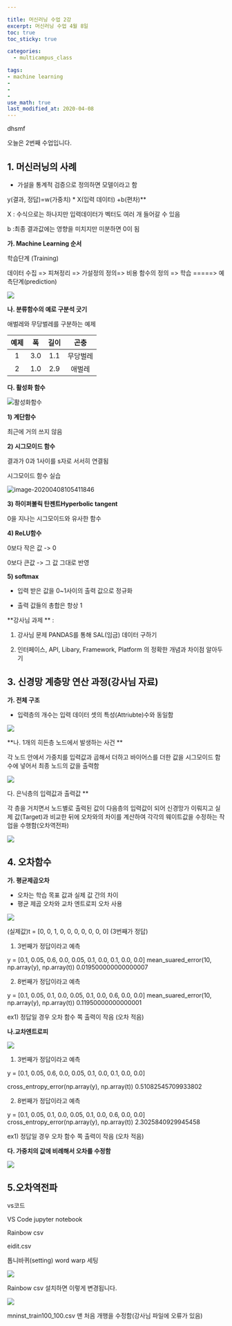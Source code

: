 ```yaml
---

title: 머신러닝 수업 2강
excerpt: 머신러닝 수업 4월 8일
toc: true
toc_sticky: true

categories:
  - multicampus_class

tags:
- machine learning
- 
- 
- 
use_math: true
last_modified_at: 2020-04-08
---
```




dhsmf 







오늘은 2번째  수업입니다. 



## 1. 머신러닝의 사례

- 가설을 통계적 검증으로 정의하면 모델이라고 함



y(결과, 정답)=w(가중치) * X(입력 데이터) +b(편차)**

X : 수식으로는 하나지만 입력데이터가 벡터도 여러 개 들어갈 수 있음 

b :최종 결과값에는 영향을 미치지만 미분하면 0이 됨



**가. Machine Learning 순서**

학습단계 (Training)

데이터 수집 => 피쳐정리 => 가설정의 정의=>  비용 함수의 정의 => 학습  =====> 예측단계(prediction)



![](https://i.imgur.com/fuo4Kk3.png)



**나. 분류함수의 예로 구분석 긋기**



애벌레와 무당벌레를 구분하는 예제

| 예제 |  폭  | 길이 |   곤충   |
| :--: | :--: | :--: | :------: |
|  1   | 3.0  | 1.1  | 무당벌레 |
|  2   | 1.0  | 2.9  |  애벌레  |





**다. 활성화 함수**

![활성화함수](https://i.imgur.com/8dXdsZB.png)



**1) 계단함수** 

최근에 거의 쓰지 않음



**2) 시그모이드 함수**

 결과가 0과 1사이를 s자로 서서히 연결됨



시그모이드 함수 실습

![image-20200408105411846](2020-04-08-machine_learning2.assets/image-20200408105411846.png)



**3) 하이퍼볼릭 탄젠트Hyperbolic tangent**

0을 지나는 시그모이드와 유사한 함수



**4) ReLU함수**

0보다 작은 값 -> 0

0보다 큰값 -> 그 값 그대로 반영



**5) softmax**

- 입력 받은 값을 0~1사이의 출력 값으로 정규화

- 출력 값들의 총합은 항상 1





**강사님 과제 ** :

1. 강사님 문제  PANDAS를 통해 SAL(임금) 데이터 구하기

2. 인터페이스, API, Libary, Framework, Platform 의 정확한 개념과 차이점 알아두기





## 3. 신경망 계층망 연산 과정(강사님 자료)

**가. 전체 구조**

- 입력층의 개수는 입력 데이터 셋의 특성(Attriubte)수와 동일함

![](https://i.imgur.com/uZqPliG.png)



**나. 1개의 히든층 노드에서 발생하는 사건 **

각 노드 안에서 가중치를 입력값과 곱해서 더하고 바이어스를 더한 값을 시그모이드 함수에 넣어서 최종 노드의 값을 출력함

![](https://i.imgur.com/M66DrQw.png)



다. 은닉층의 입력값과 출력값 **

각 층을 거치면서 노드별로 출력된 값이 다음층의 입력값이 되어 신경망가 이뤄지고 실제 값(Target)과 비교한 뒤에 오차와의 차이를 계산하여 각각의 웨이트값을 수정하는 작업을 수행함(오차역전파)

![](https://i.imgur.com/P82GsJY.png)



## 4. 오차함수

**가. 평균제곱오차**

- 오차는 학습 목표 값과 실제 값 간의 차이
- 평균 제곱 오차와 교차 엔트로피 오차 사용

![](https://i.imgur.com/NnMAxxc.png)

(실제값)t = [0, 0, 1, 0, 0, 0, 0, 0, 0, 0] (3번째가 정답)



1) 3번째가 정답이라고 예측

y = [0.1, 0.05, 0.6, 0.0, 0.05, 0.1, 0.0, 0.1, 0.0, 0.0] 
mean_suared_error(10, np.array(y), np.array(t))
0.019500000000000007



2) 8번째가 정답이라고 예측

y = [0.1, 0.05, 0.1, 0.0, 0.05, 0.1, 0.0, 0.6, 0.0, 0.0]
mean_suared_error(10, np.array(y), np.array(t))
0.11950000000000001

ex1) 정답일 경우 오차 함수 쪽 출력이 작음 (오차 적음)



 **나.교차엔트로피**



![](https://i.imgur.com/h2e0fOI.png)

1) 3번째가 정답이라고 예측

y = [0.1, 0.05, 0.6, 0.0, 0.05, 0.1, 0.0, 0.1, 0.0, 0.0]

cross_entropy_error(np.array(y), np.array(t))
0.51082545709933802



2) 8번째가 정답이라고 예측

y = [0.1, 0.05, 0.1, 0.0, 0.05, 0.1, 0.0, 0.6, 0.0, 0.0]
cross_entropy_error(np.array(y), np.array(t))
2.3025840929945458

ex1) 정답일 경우 오차 함수 쪽 출력이 작음 (오차 적음)



**다. 가중치의 값에 비례해서 오차를 수정함**

![](https://i.imgur.com/ZCuRSNQ.png)



## 5.오차역전파



vs코드 

VS Code jupyter notebook

Rainbow csv

eidit.csv   



톱니바퀴(setting) word warp 세팅

![](https://i.imgur.com/pvJXXqR.png)





Rainbow csv 설치하면 이렇게 변경됩니다.

![](https://i.imgur.com/62G9ojM.png)

mninst_train100_100.csv 맨 처음 개행을 수정함(강사님 파일에 오류가 있음)

